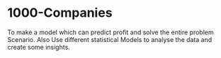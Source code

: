 # 1000-Companies
To make a model which can predict profit and solve the entire problem Scenario. Also Use different statistical Models to analyse the data and create some insights.
